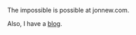 The impossible is possible at jonnew.com. 

Also, I have a <a href='http://blog.jonnew.com'>blog</a>.